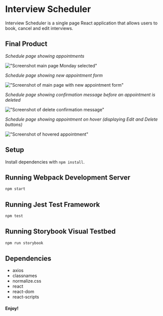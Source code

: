 # Interview Scheduler

Interview Scheduler is a single page React application that allows users to book, cancel and edit interviews.

## Final Product

*Schedule page showing appointments*

!["Screenshot main page Monday selected"]()

*Schedule page showing new appointment form*

!["Screenshot of main page with new appointment form"]()

*Schedule page showing confirmation message before an appointment is deleted*

!["Screenshot of delete confirmation message"]()

*Schedule page showing appointment on hover (displaying Edit and Delete buttons)*

!["Screenshot of hovered appointment"]()


## Setup

Install dependencies with `npm install`.

## Running Webpack Development Server

```sh
npm start
```

## Running Jest Test Framework

```sh
npm test
```

## Running Storybook Visual Testbed

```sh
npm run storybook
```
## Dependencies

- axios
- classnames
- normalize.css
- react
- react-dom
- react-scripts

#### Enjoy! 


